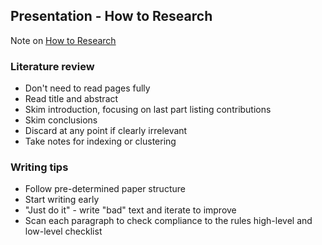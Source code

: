 ## Presentation - How to Research
Note on [How to Research](../PDFs/How%20to%20Research.pdf)

### Literature review
- Don't need to read pages fully
- Read title and abstract
- Skim introduction, focusing on last part listing contributions
- Skim conclusions
- Discard at any point if clearly irrelevant
- Take notes for indexing or clustering

### Writing tips
- Follow pre-determined paper structure
- Start writing early
- "Just do it" - write "bad" text and iterate to improve
- Scan each paragraph to check compliance to the rules high-level and low-level checklist<script>
MathJax = {
  tex: {
    inlineMath: [["$", "$"], ["\\(", "\\)"]]
  }
};
</script>
<script id="MathJax-script" async src="https://cdn.jsdelivr.net/npm/mathjax@3/es5/tex-chtml.js"></script>
